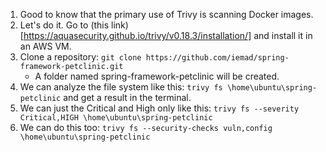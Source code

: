 1) Good to know that the primary use of Trivy is scanning Docker images.
2) Let's do it. Go to (this link)[https://aquasecurity.github.io/trivy/v0.18.3/installation/] and install it in an AWS VM.
3) Clone a repository: `git clone https://github.com/iemad/spring-framework-petclinic.git`
   - A folder named spring-framework-petclinic will be created.
4) We can analyze the file system like this: `trivy fs \home\ubuntu\spring-petclinic` and get a result in the terminal.
5) We can just the Critical and High only like this:  `trivy fs --severity Critical,HIGH \home\ubuntu\spring-petclinic`
6) We can do this too:  `trivy fs --security-checks vuln,config \home\ubuntu\spring-petclinic`
   
